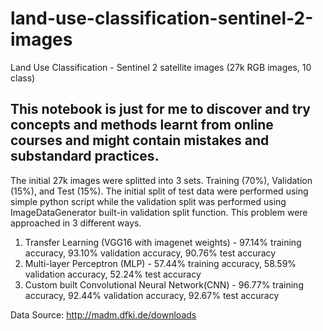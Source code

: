 # land-use-classification-sentinel-2-images
Land Use Classification - Sentinel 2 satellite images (27k RGB images, 10 class)

## This notebook is just for me to discover and try concepts and methods learnt from online courses and might contain mistakes and substandard practices.

The initial 27k images were splitted into 3 sets. Training (70%), Validation (15%), and Test (15%).
The initial split of test data were performed using simple python script while the validation split was performed using ImageDataGenerator built-in validation split function.
This problem were approached in 3 different ways.
1. Transfer Learning (VGG16 with imagenet weights) - 97.14% training accuracy, 93.10% validation accuracy, 90.76% test accuracy
2. Multi-layer Perceptron (MLP) - 57.44% training accuracy, 58.59% validation accuracy, 52.24% test accuracy
3. Custom built Convolutional Neural Network(CNN) - 96.77% training accuracy, 92.44% validation accuracy, 92.67% test accuracy


Data Source: http://madm.dfki.de/downloads
